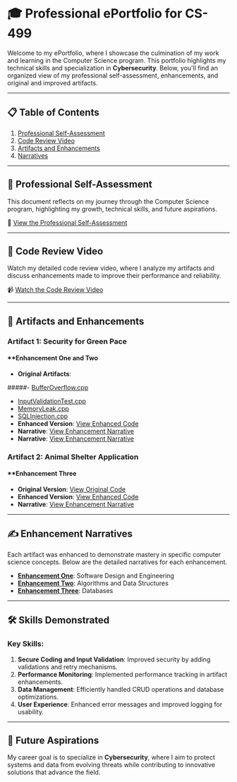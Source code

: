 # 🎓 Professional ePortfolio for CS-499

Welcome to my ePortfolio, where I showcase the culmination of my work and learning in the Computer Science program. This portfolio highlights my technical skills and specialization in **Cybersecurity**. Below, you'll find an organized view of my professional self-assessment, enhancements, and original and improved artifacts.

---

## 📋 **Table of Contents**
1. [Professional Self-Assessment](Self-Assessment.md)
2. [Code Review Video](https://youtu.be/4-ntv1X1UQ0)
3. [Artifacts and Enhancements](#artifacts-and-enhancements)
4. [Narratives](#enhancement-narratives)

---

## 📝 **Professional Self-Assessment**

This document reflects on my journey through the Computer Science program, highlighting my growth, technical skills, and future aspirations.

📄 [View the Professional Self-Assessment](Self-Assessment.md)

---

## 🎥 **Code Review Video**

Watch my detailed code review video, where I analyze my artifacts and discuss enhancements made to improve their performance and reliability.

📹 [Watch the Code Review Video](https://youtu.be/4-ntv1X1UQ0)

---

## 📂 **Artifacts and Enhancements**

### **Artifact 1: Security for Green Pace**
#### **Enhancement One and Two
- **Original Artifacts**: 
  
#####- [BufferOverflow.cpp](Category%201%20%26%202%20Enhancement/Original1%262/BufferOverflow.cpp)
- [InputValidationTest.cpp](Category%201%20%26%202%20Enhancement/Original1%262/InputValidationTest.cpp)
- [MemoryLeak.cpp](Category%201%20%26%202%20Enhancement/Original1%262/MemoryLeak.cpp)
- [SQLInjection.cpp](Category%201%20%26%202%20Enhancement/Original1%262/SQLInjection.cpp)
- **Enhanced Version**: [View Enhanced Code](Category%201%20%26%202%20Enhancement/Enhancement1%262/)
- **Narrative**: [View Enhancement Narrative](EnhancementOne.md)
- **Narrative**: [View Enhancement Narrative](EnhancementTwo.md)

### **Artifact 2: Animal Shelter Application**
#### **Enhancement Three
- **Original Version**: [View Original Code](artifact2/original/)
- **Enhanced Version**: [View Enhanced Code](artifact2/enhanced/)
- **Narrative**: [View Enhancement Narrative](EnhancementThree.md)

---

## ✍️ **Enhancement Narratives**

Each artifact was enhanced to demonstrate mastery in specific computer science concepts. Below are the detailed narratives for each enhancement.

- **[Enhancement One](EnhancementOne.md)**: Software Design and Engineering
- **[Enhancement Two](EnhancementTwo.md)**: Algorithms and Data Structures
- **[Enhancement Three](EnhancementThree.md)**: Databases

---

## 🛠️ **Skills Demonstrated**
### Key Skills:
1. **Secure Coding and Input Validation**: Improved security by adding validations and retry mechanisms.
2. **Performance Monitoring**: Implemented performance tracking in artifact enhancements.
3. **Data Management**: Efficiently handled CRUD operations and database optimizations.
4. **User Experience**: Enhanced error messages and improved logging for usability.

---

## 🎯 **Future Aspirations**

My career goal is to specialize in **Cybersecurity**, where I aim to protect systems and data from evolving threats while contributing to innovative solutions that advance the field.
